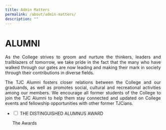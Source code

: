 ```yaml
---
title: Admin Matters
permalink: /about/admin-matters/
description: ""
---
```

# ALUMNI

<p style="text-align: justify;">As the College strives to groom and nurture the thinkers, leaders and trailblazers of tomorrow, we take pride in the fact that the many who have walked through our gates are now leading and making their mark in society through their contributions in diverse fields.</p>


<p style="text-align: justify;">The TJC Alumni fosters closer relations between the College and our graduands, as well as promotes social, cultural and recreational activities among our members. We encourage all former students of the College to join the TJC Alumni to help them stay connected and updated on College events and fellowship opportunities with other former TJCians.</p>

<ul class="jekyllcodex_accordion">
	<li>
    <input type="checkbox" id="accordion1">
    <label for="accordion1">THE DISTINGUISHED ALUMNUS AWARD</label>
	 <div>
			<p style="text-align: justify;"> The Awards
	</p></div></li>
</ul>